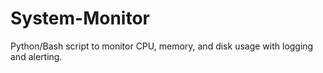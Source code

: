 # System-Monitor
Python/Bash script to monitor CPU, memory, and disk usage with logging and alerting.
